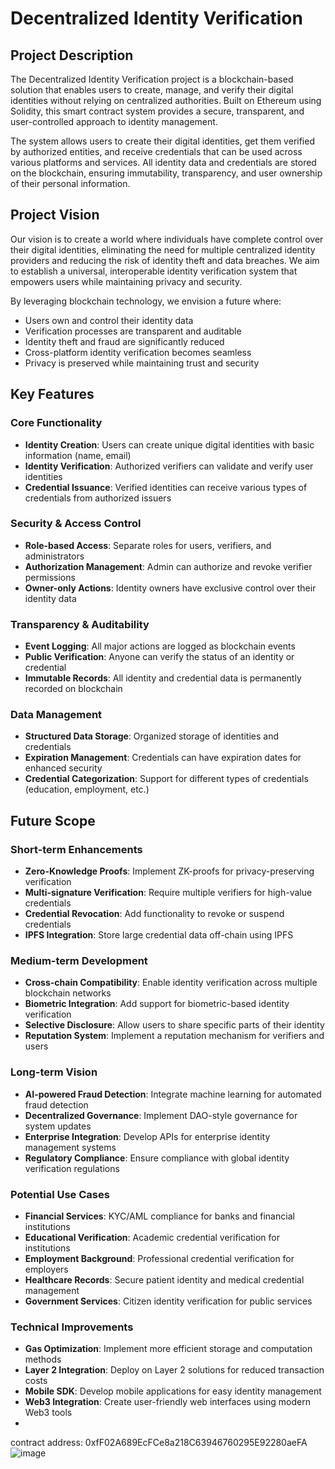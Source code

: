 # Decentralized Identity Verification

## Project Description

The Decentralized Identity Verification project is a blockchain-based solution that enables users to create, manage, and verify their digital identities without relying on centralized authorities. Built on Ethereum using Solidity, this smart contract system provides a secure, transparent, and user-controlled approach to identity management.

The system allows users to create their digital identities, get them verified by authorized entities, and receive credentials that can be used across various platforms and services. All identity data and credentials are stored on the blockchain, ensuring immutability, transparency, and user ownership of their personal information.

## Project Vision

Our vision is to create a world where individuals have complete control over their digital identities, eliminating the need for multiple centralized identity providers and reducing the risk of identity theft and data breaches. We aim to establish a universal, interoperable identity verification system that empowers users while maintaining privacy and security.

By leveraging blockchain technology, we envision a future where:
- Users own and control their identity data
- Verification processes are transparent and auditable
- Identity theft and fraud are significantly reduced
- Cross-platform identity verification becomes seamless
- Privacy is preserved while maintaining trust and security

## Key Features

### Core Functionality
- **Identity Creation**: Users can create unique digital identities with basic information (name, email)
- **Identity Verification**: Authorized verifiers can validate and verify user identities
- **Credential Issuance**: Verified identities can receive various types of credentials from authorized issuers

### Security & Access Control
- **Role-based Access**: Separate roles for users, verifiers, and administrators
- **Authorization Management**: Admin can authorize and revoke verifier permissions
- **Owner-only Actions**: Identity owners have exclusive control over their identity data

### Transparency & Auditability
- **Event Logging**: All major actions are logged as blockchain events
- **Public Verification**: Anyone can verify the status of an identity or credential
- **Immutable Records**: All identity and credential data is permanently recorded on blockchain

### Data Management
- **Structured Data Storage**: Organized storage of identities and credentials
- **Expiration Management**: Credentials can have expiration dates for enhanced security
- **Credential Categorization**: Support for different types of credentials (education, employment, etc.)

## Future Scope

### Short-term Enhancements
- **Zero-Knowledge Proofs**: Implement ZK-proofs for privacy-preserving verification
- **Multi-signature Verification**: Require multiple verifiers for high-value credentials
- **Credential Revocation**: Add functionality to revoke or suspend credentials
- **IPFS Integration**: Store large credential data off-chain using IPFS

### Medium-term Development
- **Cross-chain Compatibility**: Enable identity verification across multiple blockchain networks
- **Biometric Integration**: Add support for biometric-based identity verification
- **Selective Disclosure**: Allow users to share specific parts of their identity
- **Reputation System**: Implement a reputation mechanism for verifiers and users

### Long-term Vision
- **AI-powered Fraud Detection**: Integrate machine learning for automated fraud detection
- **Decentralized Governance**: Implement DAO-style governance for system updates
- **Enterprise Integration**: Develop APIs for enterprise identity management systems
- **Regulatory Compliance**: Ensure compliance with global identity verification regulations

### Potential Use Cases
- **Financial Services**: KYC/AML compliance for banks and financial institutions
- **Educational Verification**: Academic credential verification for institutions
- **Employment Background**: Professional credential verification for employers
- **Healthcare Records**: Secure patient identity and medical credential management
- **Government Services**: Citizen identity verification for public services

### Technical Improvements
- **Gas Optimization**: Implement more efficient storage and computation methods
- **Layer 2 Integration**: Deploy on Layer 2 solutions for reduced transaction costs
- **Mobile SDK**: Develop mobile applications for easy identity management
- **Web3 Integration**: Create user-friendly web interfaces using modern Web3 tools
- 
contract address: 0xfF02A689EcFCe8a218C63946760295E92280aeFA
![image](https://github.com/user-attachments/assets/9b881068-2ebf-4f5d-bfe9-74c7f6308d2f)

